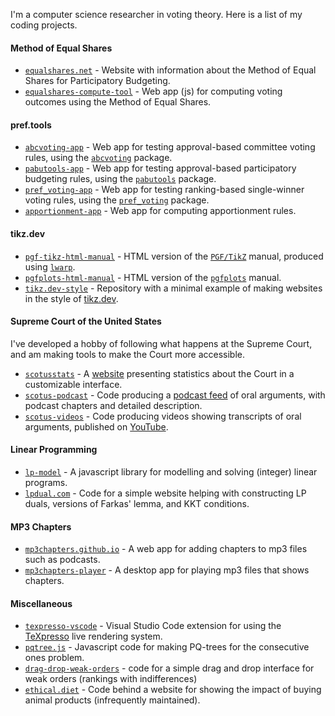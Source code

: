 I'm a computer science researcher in voting theory. Here is a list of my coding projects.

#### Method of Equal Shares

* [`equalshares.net`](https://github.com/equalshares/equalshares.net) - Website with information about the Method of Equal Shares for Participatory Budgeting.
* [`equalshares-compute-tool`](https://github.com/equalshares/equalshares-compute-tool) - Web app (js) for computing voting outcomes using the Method of Equal Shares.

#### pref.tools

* [`abcvoting-app`](https://github.com/DominikPeters/abcvoting-app) - Web app for testing approval-based committee voting rules, using the [`abcvoting`](https://github.com/martinlackner/abcvoting) package.
* [`pabutools-app`](https://github.com/DominikPeters/pabutools-app) - Web app for testing approval-based participatory budgeting rules, using the [`pabutools`](https://github.com/pbvoting/pabutools) package.
* [`pref_voting-app`](https://github.com/DominikPeters/abcvoting-app) - Web app for testing ranking-based single-winner voting rules, using the [`pref_voting`](https://github.com/voting-tools/pref_voting) package.
* [`apportionment-app`](https://github.com/DominikPeters/apportionment-app) - Web app for computing apportionment rules.

#### tikz.dev

* [`pgf-tikz-html-manual`](https://github.com/DominikPeters/pgf-tikz-html-manual) - HTML version of the [`PGF/TikZ`](https://github.com/pgf-tikz/pgf) manual, produced using [`lwarp`](https://github.com/bdtc/lwarp).
* [`pgfplots-html-manual`](https://github.com/DominikPeters/pgfplots-html-manual) - HTML version of the [`pgfplots`](https://pgfplots.sourceforge.net/) manual.
* [`tikz.dev-style`](https://github.com/DominikPeters/tikz.dev-style) - Repository with a minimal example of making websites in the style of [tikz.dev](https://tikz.dev).

#### Supreme Court of the United States

I've developed a hobby of following what happens at the Supreme Court, and am making tools to make the Court more accessible.

* [`scotusstats`](https://github.com/DominikPeters/scotusstats) - A [website](https://scotusstats.com/) presenting statistics about the Court in a customizable interface.
* [`scotus-podcast`](https://github.com/DominikPeters/scotus-podcast) - Code producing a [podcast feed](https://scotusstats.com/podcast/) of oral arguments, with podcast chapters and detailed description.
* [`scotus-videos`](https://github.com/DominikPeters/scotus-videos) - Code producing videos showing transcripts of oral arguments, published on [YouTube](https://www.youtube.com/@SCOTUSOralArgument).

#### Linear Programming

* [`lp-model`](https://github.com/DominikPeters/lp-model) - A javascript library for modelling and solving (integer) linear programs.
* [`lpdual.com`](https://github.com/DominikPeters/lpdual.com) - Code for a simple website helping with constructing LP duals, versions of Farkas' lemma, and KKT conditions.

#### MP3 Chapters

* [`mp3chapters.github.io`](https://github.com/mp3chapters/mp3chapters.github.io) - A web app for adding chapters to mp3 files such as podcasts.
* [`mp3chapters-player`](https://github.com/mp3chapters/mp3chapters-player) - A desktop app for playing mp3 files that shows chapters.

#### Miscellaneous

* [`texpresso-vscode`](https://github.com/DominikPeters/texpresso-vscode) - Visual Studio Code extension for using the [TeXpresso](https://github.com/let-def/texpresso/) live rendering system.
* [`pqtree.js`](https://github.com/DominikPeters/pqtree.js) - Javascript code for making PQ-trees for the consecutive ones problem.
* [`drag-drop-weak-orders`](https://github.com/DominikPeters/drag-drop-weak-orders) - code for a simple drag and drop interface for weak orders (rankings with indifferences)
* [`ethical.diet`](https://github.com/DominikPeters/ethical.diet) - Code behind a website for showing the impact of buying animal products (infrequently maintained).
